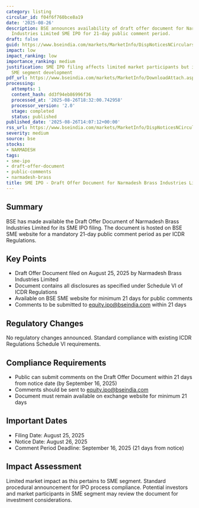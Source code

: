 ```yaml
---
category: listing
circular_id: f04f6f760bce8a19
date: '2025-08-26'
description: BSE announces availability of draft offer document for Narmadesh Brass
  Industries Limited SME IPO for 21-day public comment period.
draft: false
guid: https://www.bseindia.com/markets/MarketInfo/DispNoticesNCirculars.aspx?Noticeid={C3677D18-1AA9-45CA-906F-01A99E20AB9B}&noticeno=20250826-48&dt=08/26/2025&icount=48&totcount=60&flag=0
impact: low
impact_ranking: low
importance_ranking: medium
justification: SME IPO filing affects limited market participants but important for
  SME segment development
pdf_url: https://www.bseindia.com/markets/MarketInfo/DownloadAttach.aspx?id=20250826-48&attachedId=
processing:
  attempts: 1
  content_hash: dd3f94eb86996f36
  processed_at: '2025-08-26T18:32:00.742958'
  processor_version: '2.0'
  stage: completed
  status: published
published_date: '2025-08-26T14:07:12+00:00'
rss_url: https://www.bseindia.com/markets/MarketInfo/DispNoticesNCirculars.aspx?Noticeid={C3677D18-1AA9-45CA-906F-01A99E20AB9B}&noticeno=20250826-48&dt=08/26/2025&icount=48&totcount=60&flag=0
severity: medium
source: bse
stocks:
- NARMADESH
tags:
- sme-ipo
- draft-offer-document
- public-comments
- narmadesh-brass
title: SME IPO - Draft Offer Document for Narmadesh Brass Industries Limited
---
```


## Summary

BSE has made available the Draft Offer Document of Narmadesh Brass Industries Limited for its SME IPO filing. The document is hosted on BSE SME website for a mandatory 21-day public comment period as per ICDR Regulations.

## Key Points

- Draft Offer Document filed on August 25, 2025 by Narmadesh Brass Industries Limited
- Document contains all disclosures as specified under Schedule VI of ICDR Regulations
- Available on BSE SME website for minimum 21 days for public comments
- Comments to be submitted to equity.ipo@bseindia.com within 21 days

## Regulatory Changes

No regulatory changes announced. Standard compliance with existing ICDR Regulations Schedule VI requirements.

## Compliance Requirements

- Public can submit comments on the Draft Offer Document within 21 days from notice date (by September 16, 2025)
- Comments should be sent to equity.ipo@bseindia.com
- Document must remain available on exchange website for minimum 21 days

## Important Dates

- Filing Date: August 25, 2025
- Notice Date: August 26, 2025
- Comment Period Deadline: September 16, 2025 (21 days from notice)

## Impact Assessment

Limited market impact as this pertains to SME segment. Standard procedural announcement for IPO process compliance. Potential investors and market participants in SME segment may review the document for investment considerations.